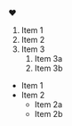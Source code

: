 :heart:
1. Item 1
2. Item 2
3. Item 3
   1. Item 3a
   2. Item 3b
* Item 1
* Item 2
  * Item 2a
  * Item 2b
